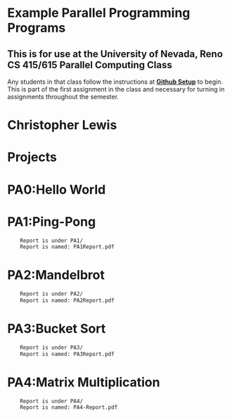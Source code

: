 # Example Parallel Programming Programs
## This is for use at the University of Nevada, Reno CS 415/615 Parallel Computing Class
Any students in that class follow the instructions at [**Github Setup**](https://github.com/cs415-615/template/wiki/Github-Setup) to begin. This is part of the first assignment in the class and necessary for turning in assignments throughout the semester.

# Christopher Lewis

# Projects

# PA0:Hello World
# PA1:Ping-Pong
```bash
	Report is under PA1/
	Report is named: PA1Report.pdf
```
# PA2:Mandelbrot
```bash
	Report is under PA2/
	Report is named: PA2Report.pdf
```
# PA3:Bucket Sort
```bash
	Report is under PA3/
	Report is named: PA3Report.pdf
```
# PA4:Matrix Multiplication
```bash
	Report is under PA4/
	Report is named: PA4-Report.pdf
```